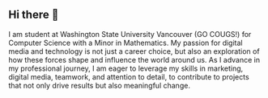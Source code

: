 ## Hi there 👋

I am student at Washington State University Vancouver (GO COUGS!) for Computer Science with a Minor in Mathematics. My passion for digital media and technology is not just a career choice, but also an exploration of how these forces shape and influence the world around us. As I advance in my professional journey, I am eager to leverage my skills in marketing, digital media, teamwork, and attention to detail, to contribute to projects that not only drive results but also meaningful change.
